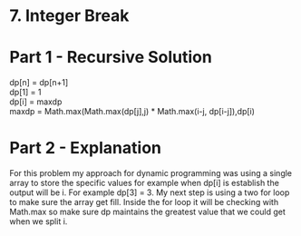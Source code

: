 # 7. Integer Break

# Part 1 - Recursive Solution

dp[n] = dp[n+1]<br>
dp[1] = 1<br>
dp[i] = maxdp<br>
maxdp = Math.max(Math.max(dp[j],j) * Math.max(i-j, dp[i-j]),dp[i)

# Part 2 - Explanation
For this problem my approach for dynamic programming was using a single array to store the specific values for example when
dp[i] is establish the output will be i. For example dp[3] = 3. My next step is using a two for loop to make sure the
array get fill. Inside the for loop it will be checking with Math.max so make sure dp maintains the greatest value that we could
get when we split i. 
